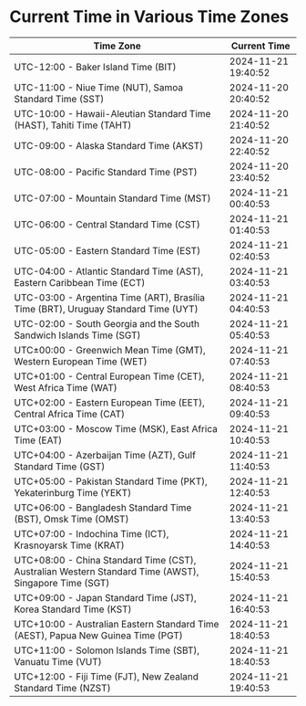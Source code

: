 # Current Time in Various Time Zones

| Time Zone | Current Time |
|-----------|--------------|
| UTC-12:00 - Baker Island Time (BIT) | 2024-11-21 19:40:52 |
| UTC-11:00 - Niue Time (NUT), Samoa Standard Time (SST) | 2024-11-20 20:40:52 |
| UTC-10:00 - Hawaii-Aleutian Standard Time (HAST), Tahiti Time (TAHT) | 2024-11-20 21:40:52 |
| UTC-09:00 - Alaska Standard Time (AKST) | 2024-11-20 22:40:52 |
| UTC-08:00 - Pacific Standard Time (PST) | 2024-11-20 23:40:52 |
| UTC-07:00 - Mountain Standard Time (MST) | 2024-11-21 00:40:53 |
| UTC-06:00 - Central Standard Time (CST) | 2024-11-21 01:40:53 |
| UTC-05:00 - Eastern Standard Time (EST) | 2024-11-21 02:40:53 |
| UTC-04:00 - Atlantic Standard Time (AST), Eastern Caribbean Time (ECT) | 2024-11-21 03:40:53 |
| UTC-03:00 - Argentina Time (ART), Brasília Time (BRT), Uruguay Standard Time (UYT) | 2024-11-21 04:40:53 |
| UTC-02:00 - South Georgia and the South Sandwich Islands Time (SGT) | 2024-11-21 05:40:53 |
| UTC±00:00 - Greenwich Mean Time (GMT), Western European Time (WET) | 2024-11-21 07:40:53 |
| UTC+01:00 - Central European Time (CET), West Africa Time (WAT) | 2024-11-21 08:40:53 |
| UTC+02:00 - Eastern European Time (EET), Central Africa Time (CAT) | 2024-11-21 09:40:53 |
| UTC+03:00 - Moscow Time (MSK), East Africa Time (EAT) | 2024-11-21 10:40:53 |
| UTC+04:00 - Azerbaijan Time (AZT), Gulf Standard Time (GST) | 2024-11-21 11:40:53 |
| UTC+05:00 - Pakistan Standard Time (PKT), Yekaterinburg Time (YEKT) | 2024-11-21 12:40:53 |
| UTC+06:00 - Bangladesh Standard Time (BST), Omsk Time (OMST) | 2024-11-21 13:40:53 |
| UTC+07:00 - Indochina Time (ICT), Krasnoyarsk Time (KRAT) | 2024-11-21 14:40:53 |
| UTC+08:00 - China Standard Time (CST), Australian Western Standard Time (AWST), Singapore Time (SGT) | 2024-11-21 15:40:53 |
| UTC+09:00 - Japan Standard Time (JST), Korea Standard Time (KST) | 2024-11-21 16:40:53 |
| UTC+10:00 - Australian Eastern Standard Time (AEST), Papua New Guinea Time (PGT) | 2024-11-21 18:40:53 |
| UTC+11:00 - Solomon Islands Time (SBT), Vanuatu Time (VUT) | 2024-11-21 18:40:53 |
| UTC+12:00 - Fiji Time (FJT), New Zealand Standard Time (NZST) | 2024-11-21 19:40:53 |
